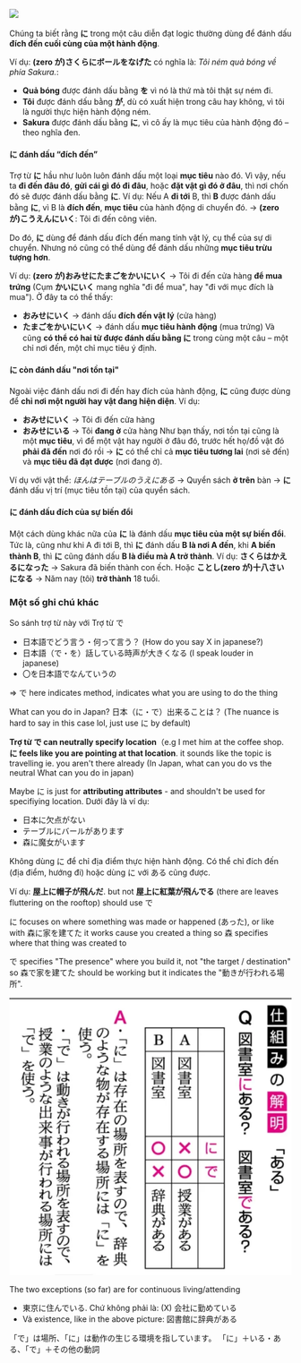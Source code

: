 ![](https://khanhduy743.github.io/cure-dolly-transcript/media/image190.webp)

Chúng ta biết rằng **に** trong một câu diễn đạt logic thường dùng để đánh dấu **đích đến cuối cùng của một hành động**.

Ví dụ: **(zero が)さくらにボールをなげた** có nghĩa là: _Tôi ném quả bóng về phía Sakura._:

- **Quả bóng** được đánh dấu bằng **を** vì nó là thứ mà tôi thật sự ném đi.
- **Tôi** được đánh dấu bằng **が**, dù có xuất hiện trong câu hay không, vì tôi là người thực hiện hành động ném.
- **Sakura** được đánh dấu bằng **に**, vì cô ấy là mục tiêu của hành động đó – theo nghĩa đen.

#### に đánh dấu “đích đến”

Trợ từ **に** hầu như luôn luôn đánh dấu một loại **mục tiêu** nào đó. Vì vậy, nếu ta **đi đến đâu đó**, **gửi cái gì đó đi đâu**, hoặc **đặt vật gì đó ở đâu**, thì nơi chốn đó sẽ được đánh dấu bằng **に**. Ví dụ: Nếu A **đi tới** B, thì **B** được đánh dấu bằng **に**, vì B là **đích đến**, **mục tiêu** của hành động di chuyển đó. → **(zero が)こうえんにいく**: Tôi đi đến công viên.

Do đó, **に** dùng để đánh dấu đích đến mang tính vật lý, cụ thể của sự di chuyển. Nhưng nó cũng có thể dùng để đánh dấu những **mục tiêu trừu tượng hơn**.

Ví dụ: **(zero が)おみせにたまごをかいにいく** → Tôi đi đến cửa hàng **để mua trứng** (Cụm **かいにいく** mang nghĩa "đi để mua", hay "đi với mục đích là mua").
Ở đây ta có thể thấy:

- **おみせにいく** → đánh dấu **đích đến vật lý** (cửa hàng)
- **たまごをかいにいく** → đánh dấu **mục tiêu hành động** (mua trứng)
  Và cũng **có thể có hai từ được đánh dấu bằng に** trong cùng một câu – một chỉ nơi đến, một chỉ mục tiêu ý định.

#### に còn đánh dấu "nơi tồn tại"

Ngoài việc đánh dấu nơi đi đến hay đích của hành động, **に** cũng được dùng để **chỉ nơi một người hay vật đang hiện diện**. Ví dụ:

- **おみせにいく** → Tôi đi đến cửa hàng
- **おみせにいる** → Tôi **đang ở** cửa hàng
  Như bạn thấy, nơi tồn tại cũng là một **mục tiêu**, vì để một vật hay người ở đâu đó, trước hết họ/đồ vật đó **phải đã đến** nơi đó rồi → **に** có thể chỉ cả **mục tiêu tương lai** (nơi sẽ đến) và **mục tiêu đã đạt được** (nơi đang ở).

Ví dụ với vật thể: _ほんはテーブルのうえにある_ → Quyển sách **ở trên** bàn → **に** đánh dấu vị trí (mục tiêu tồn tại) của quyển sách.

#### に đánh dấu đích của sự biến đổi

Một cách dùng khác nữa của **に** là đánh dấu **mục tiêu của một sự biến đổi**. Tức là, cũng như khi A đi tới B, thì **に** đánh dấu **B là nơi A đến**, khi **A biến thành B**, thì **に** cũng đánh dấu **B là điều mà A trở thành**. Ví dụ: **さくらはかえるになった** → Sakura đã biến thành con ếch. Hoặc **ことし(zero が)十八さいになる** → Năm nay (tôi) **trở thành** 18 tuổi.

### Một số ghi chú khác

So sánh trợ từ này với Trợ từ で

- 日本語でどう言う・何って言う？ (How do you say X in japanese?)
- 日本語（で・を）話している時声が大きくなる (I speak louder in japanese)
- 〇を日本語でなんていうの

=> で here indicates method, indicates what you are using to do the thing

What can you do in Japan? 日本（に・で）出来ることは？ (The nuance is hard to say in this case lol, just use に by default) 

**Trợ từ で can neutrally specify location**（e.g I met him at the coffee shop. **に feels like you are pointing at that location**. it sounds like the topic is travelling ie. you aren't there already (In Japan, what can you do vs the neutral What can you do in japan)

Maybe に is just for **attributing attributes** - and shouldn't be used for specifiying location. Dưới đây là ví dụ:

- 日本に欠点がない
- テーブルにバールがあります
- 森に魔女がいます

Không dùng に để chỉ địa điểm thực hiện hành động. Có thể chỉ đích đến (địa điểm, hướng đi) hoặc dùng に với ある cũng được.

Ví dụ: **屋上に帽子が飛んだ**. but not **屋上に紅葉が飛んでる** (there are leaves fluttering on the rooftop) should use で

に focuses on where something was made or happened (あった), or like with 森に家を建てた it works cause you created a thing so 森 specifies where that thing was created to

で specifies "The presence" where you build it, not "the target / destination" so 森で家を建てた should be working but it indicates the "動きが行われる場所".

![Pasted image 20250623150616.png](img/Pasted%20image%2020250623150616.png)

The two exceptions (so far) are for continuous living/attending

- 東京に住んでいる. Chứ không phải là: (X) 会社に勤めている
- Và existence, like in the above picture: 図書館に辞典がある

「で」は場所、「に」は動作の生じる環境を指しています。
「に」＋いる・ある、「で」＋その他の動詞
